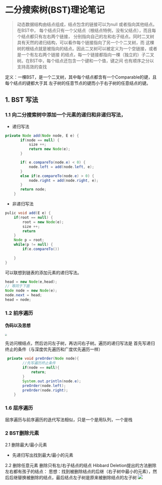 # 二分搜索树(BST)理论笔记
> 动态数据结构由结点组成，结点包含的链接可以为null 或者指向其他结点。在BST中，
> 每个结点只有一个父结点（根结点特例，没有父结点），而且每个结点都只有左右两个链接，
>分别指向自己的左和右子结点。同时二叉树具有天然的递归结构，可以看作每个链接指向了另一个个二叉树，而
>这棵树的根结点就是被指向的结点。因此二叉树可以被定义为一个空链接，或者是一个有左右两个链接
>的结点，每一个链接都指向一棵（独立的）子二叉树。在BST中，每个结点还包含一个键和一个值，键之间
>也有顺序之分以支持高效的查找

定义：一棵BST，是一个二叉树，其中每个结点都含有一个Comparable的键，且每个结点的键都大于其
左子树的任意节点的键而小于右子树的任意结点的键。

## 1. BST 写法
### 1.1 向二分搜索树中添加一个元素的递归和非递归写法，
- 递归写法
```java
private Node add(Node node, E e) {
       if(node == null) {
           size ++;
           return new Node(e);
       }

       if( e.compareTo(node.e) < 0) {
           node.left = add(node.left, e);
       }
       else if(e.compareTo(node.e) > 0) {
           node.right = add(node.right, e);
       }
       return node;
    }
```
- 非递归写法
```java
pulic void add(E e) {
    if(root == null) {
        root = new Node(e);
        size ++;
        return
    }
    Node p = root;
    while(p != null) {
        if(e.compareTo())
        
    }   
}
```

可以联想到链表的添加元素的递归写法。
```java
head = new Node(e,head);
// 等同于下面
Node node = new Node(e);
node.next = head;
head = node;
```

### 1.2 前序遍历

#### 伪码以及思想

<img src="E:\MD_Note\算法\img\BST前序遍历思想.png" style="zoom:40%;" />

先访问根结点，然后访问左子树，再访问右子树。遍历的递归写法是 首先写递归终止的条件（与深度优先遍历和广度优先遍历一样）

```java
 private void preOrder(Node node){
        //先写遍历终止条件
        if(node == null){
            return;
        }
        System.out.println(node.e);
        preOrder(node.left);
        preOrder(node.right);
    }
```


### 1.6 层序遍历
层序遍历与前序遍历的迭代写法相似，只是一个是用队列，一个是栈


### 2 BST删除元素
2.1 删除最大/最小元素
- 先递归写出找到最大/最小的元素

2.2 删除任意元素
删除只有左/右子结点的结点
Hibbard Deletion提出的方法删除左右都有孩子的结点：
思想：找到被删除结点的后继（右子树中最小的元素），然后后继替换被删除的结点，最后结点左子树是原来被删除结点的左子树
<img src="E:\MD_Note\算法\img\BST删除.PNG" style="zoom:100%;" />












